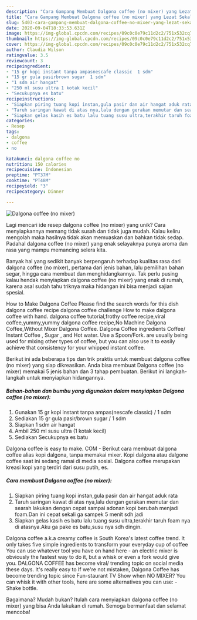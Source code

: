 ```yaml
---
description: "Cara Gampang Membuat Dalgona coffee (no mixer) yang Lezat Sekali"
title: "Cara Gampang Membuat Dalgona coffee (no mixer) yang Lezat Sekali"
slug: 5403-cara-gampang-membuat-dalgona-coffee-no-mixer-yang-lezat-sekali
date: 2020-09-04T18:33:53.631Z
image: https://img-global.cpcdn.com/recipes/09c0c0e79c11d2c2/751x532cq70/dalgona-coffee-no-mixer-foto-resep-utama.jpg
thumbnail: https://img-global.cpcdn.com/recipes/09c0c0e79c11d2c2/751x532cq70/dalgona-coffee-no-mixer-foto-resep-utama.jpg
cover: https://img-global.cpcdn.com/recipes/09c0c0e79c11d2c2/751x532cq70/dalgona-coffee-no-mixer-foto-resep-utama.jpg
author: Claudia Wilson
ratingvalue: 3.5
reviewcount: 3
recipeingredient:
- "15 gr kopi instant tanpa ampasnescafe classic  1 sdm"
- "15 gr gula pasirbrown sugar  1 sdm"
- "1 sdm air hangat"
- "250 ml susu ultra 1 kotak kecil"
- "Secukupnya es batu"
recipeinstructions:
- "Siapkan piring tuang kopi instan,gula pasir dan air hangat aduk rata"
- "Taruh saringan kawat di atas nya,lalu dengan gerakan memutar dan searah lakukan dengan cepat sampai adonan kopi berubah menjadi foam.Dan ini cepat sekali ga sampek 5 menit sdh jadi"
- "Siapkan gelas kasih es batu lalu tuang susu ultra,terakhir taruh foam nya di atasnya.Aku ga pake es batu,susu nya sdh dingin."
categories:
- Resep
tags:
- dalgona
- coffee
- no

katakunci: dalgona coffee no 
nutrition: 150 calories
recipecuisine: Indonesian
preptime: "PT37M"
cooktime: "PT48M"
recipeyield: "3"
recipecategory: Dinner

---
```



![Dalgona coffee (no mixer)](https://img-global.cpcdn.com/recipes/09c0c0e79c11d2c2/751x532cq70/dalgona-coffee-no-mixer-foto-resep-utama.jpg)

Lagi mencari ide resep dalgona coffee (no mixer) yang unik? Cara menyiapkannya memang tidak susah dan tidak juga mudah. Kalau keliru mengolah maka hasilnya tidak akan memuaskan dan bahkan tidak sedap. Padahal dalgona coffee (no mixer) yang enak selayaknya punya aroma dan rasa yang mampu memancing selera kita.

Banyak hal yang sedikit banyak berpengaruh terhadap kualitas rasa dari dalgona coffee (no mixer), pertama dari jenis bahan, lalu pemilihan bahan segar, hingga cara membuat dan menghidangkannya. Tak perlu pusing kalau hendak menyiapkan dalgona coffee (no mixer) yang enak di rumah, karena asal sudah tahu triknya maka hidangan ini bisa menjadi sajian spesial.

How to Make Dalgona Coffee Please find the search words for this dish dalgona coffee recipe dalgona coffee challenge How to make dalgona coffee with hand. dalgona coffee tutorial,frothy coffee recipe,viral coffee,yummy,yummy dalgona coffee recipe,No Machine Dalgona Coffee,Without Mixer Dalgona Coffee. Dalgona Coffee ingredients Coffee/ Instant Coffee , Sugar , and Hot water. Use a Spoon/Fork. are usually being used for mixing other types of coffee, but you can also use it to easily achieve that consistency for your whipped instant coffee.


Berikut ini ada beberapa tips dan trik praktis untuk membuat dalgona coffee (no mixer) yang siap dikreasikan. Anda bisa membuat Dalgona coffee (no mixer) memakai 5 jenis bahan dan 3 tahap pembuatan. Berikut ini langkah-langkah untuk menyiapkan hidangannya.

<!--inarticleads1-->

##### Bahan-bahan dan bumbu yang digunakan dalam menyiapkan Dalgona coffee (no mixer):

1. Gunakan 15 gr kopi instant tanpa ampas(nescafe classic) / 1 sdm
1. Sediakan 15 gr gula pasir/brown sugar / 1 sdm
1. Siapkan 1 sdm air hangat
1. Ambil 250 ml susu ultra (1 kotak kecil)
1. Sediakan Secukupnya es batu


Dalgona coffee is easy to make. COM - Berikut cara membuat dalgona coffee alias kopi dalgona, tanpa memakai mixer. Kopi dalgona atau dalgone coffee saat ini sedang ramai di media sosial. Dalgona coffee merupakan kreasi kopi yang terdiri dari susu putih, es. 

<!--inarticleads2-->

##### Cara membuat Dalgona coffee (no mixer):

1. Siapkan piring tuang kopi instan,gula pasir dan air hangat aduk rata
1. Taruh saringan kawat di atas nya,lalu dengan gerakan memutar dan searah lakukan dengan cepat sampai adonan kopi berubah menjadi foam.Dan ini cepat sekali ga sampek 5 menit sdh jadi
1. Siapkan gelas kasih es batu lalu tuang susu ultra,terakhir taruh foam nya di atasnya.Aku ga pake es batu,susu nya sdh dingin.


Dalgona coffee a.k.a creamy coffee is South Korea&#39;s latest coffee trend. It only takes five simple ingredients to transform your everyday cup of coffee You can use whatever tool you have on hand here - an electric mixer is obviously the fastest way to do it, but a whisk or even a fork would give you. DALGONA COFFEE has become viral/ trending topic on social media these days. It&#39;s really easy to If we&#39;re not mistaken, Dalgona Coffee has become trending topic since Fun-staurant TV Show when NO MIXER? You can whisk it with other tools, here are some alternatives you can use: - Shake bottle. 

Bagaimana? Mudah bukan? Itulah cara menyiapkan dalgona coffee (no mixer) yang bisa Anda lakukan di rumah. Semoga bermanfaat dan selamat mencoba!
